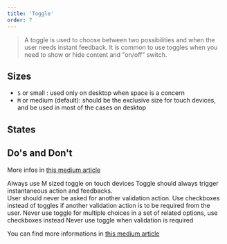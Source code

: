 ```yaml
---
title: 'Toggle'
order: 7
---
```


> A toggle is used to choose between two possibilities and when the user needs instant feedback. It is common to use toggles when you need to show or hide content and "on/off" switch.

## Sizes

- `S` or small : used only on desktop when space is a concern
- `M` or medium (default): should be the exclusive size for touch devices, and be used in most of the cases on desktop

<preview path="src/pages/Components/Toggle/previews/Toggle" nude="true"></preview>

## States

<preview path="src/pages/Components/Toggle/previews/toggle-states" nude="true"></preview>

## Do's and Don't

More infos in [this medium article](https://uxplanet.org/checkbox-vs-toggle-switch-7fc6e83f10b8)

<hintitem>
  Always use M sized toggle on touch devices
</hintitem>
<hintitem>
  Toggle should always trigger instantaneous action and feedbacks.<br />
  User should never be asked for another validation action.
</hintitem>
<hintitem>
  Use checkboxes instead of toggles if another validation action is to be required from the user.
</hintitem>
<hintitem dont="true">
  Never use toggle for multiple choices in a set of related options, use checkboxes instead
</hintitem>
<hintitem dont="true">
  Never use toggle when validation is required
</hintitem>

You can find more informations in [this medium article](https://uxplanet.org/checkbox-vs-toggle-switch-7fc6e83f10b8)
